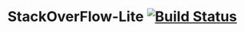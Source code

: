 # StackOverFlow-Lite [![Build Status](https://travis-ci.org/texyh/StackOverFlow-Lite.svg?branch=master)](https://travis-ci.org/texyh/StackOverFlow-Lite)
